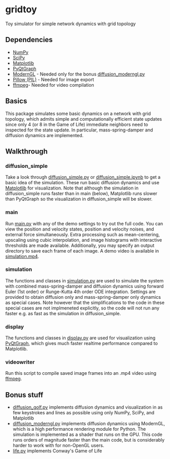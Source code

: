 # gridtoy
 Toy simulator for simple network dynamics with grid topology

## Dependencies
- [NumPy](https://numpy.org/)
- [SciPy](https://www.scipy.org/)
- [Matplotlib](https://matplotlib.org/)
- [PyQtGraph](http://www.pyqtgraph.org/)
- [ModernGL](https://moderngl.readthedocs.io/en/latest/) - Needed only for the bonus [diffusion_moderngl.py](diffusion_moderngl.py)
- [Pillow (PIL)](https://pillow.readthedocs.io/en/stable/) - Needed for image export
- [ffmpeg](https://ffmpeg.org/)- Needed for video compilation
    

## Basics
This package simulates some basic dynamics on a network with grid topology, which admits simple and computationally efficient state updates since only 4 (or 8 in the Game of Life) immediate neighbors need to inspected for the state update. In particular, mass-spring-damper and diffusion dynamics are implemented.

## Walkthrough
### diffusion_simple
Take a look through [diffusion_simple.py](diffusion_simple.py) or [diffusion_simple.ipynb](diffusion_simple.ipynb) to get a basic idea of the simulation. These run basic diffusion dynamics and use [Matplotlib](https://matplotlib.org/) for visualization. Note that although the simulation in diffusion_simple runs faster than in main (below), Matplotlib runs slower than PyQtGraph so the visualization in diffusion_simple will be slower.

### main
Run [main.py](main.py) with any of the demo settings to try out the full code. You can view the position and velocity states, position and velocity noises, and external force simultaneously. Extra processing such as mean-centering, upscaling using cubic interpolation, and image histograms with interactive thresholds are made available. Additionally, you may specify an output directory to save each frame of each image. A demo video is available in [simulation.mp4](simulation.mp4).

### simulation
The functions and classes in [simulation.py](simulation.py) are used to simulate the system with combined mass-spring-damper and diffusion dynamics using forward Euler (1st order) or Runge-Kutta 4th order ODE integration. Settings are provided to obtain diffusion only and mass-spring-damper only dynamics as special cases. Note however that the simplifications to the code in these special cases are not implmeneted explicitly, so the code will not run any faster e.g. as fast as the simulation in diffusion_simple. 

### display
The functions and classes in [display.py](display.py) are used for visualization using [PyQtGraph](http://www.pyqtgraph.org/), which gives much faster realtime performance compared to Matplotlib.

### videowriter
Run this script to compile saved image frames into an .mp4 video using [ffmpeg](https://ffmpeg.org/).

## Bonus stuff
- [diffusion_golf.py](diffusion_golf.py) implements diffusion dynamics and visualization in as few keystrokes and lines as possible using only NumPy, SciPy, and Matplotlib
- [diffusion_moderngl.py](diffusion_moderngl.py) implements diffusion dynamics using ModernGL, which is a high performance rendering module for Python. The simulation is implemented as a shader that runs on the GPU. This code runs orders of magnitude faster than the main code, but is considerably harder to work with for non-OpenGL users.
- [life.py](life.py) implements Conway's Game of Life

